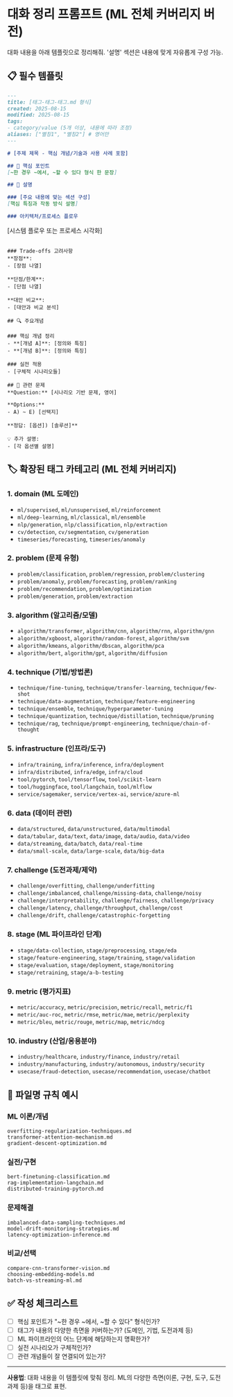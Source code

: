 # 대화 정리 프롬프트 (ML 전체 커버리지 버전)

대화 내용을 아래 템플릿으로 정리해줘. '설명' 섹션은 내용에 맞게 자유롭게 구성 가능.

## 📋 필수 템플릿

```markdown
---
title: [태그-태그-태그.md 형식]
created: 2025-08-15
modified: 2025-08-15
tags:
- category/value (5개 이상, 내용에 따라 조정)
aliases: ["별칭1", "별칭2"] # 영어만
---

# [주제 제목 - 핵심 개념/기술과 사용 사례 포함]

## 🎯 핵심 포인트
[~한 경우 ~에서, ~할 수 있다 형식 한 문장]

## 📝 설명

### [주요 내용에 맞는 섹션 구성]
[핵심 특징과 작동 방식 설명]

### 아키텍처/프로세스 플로우
```
[시스템 플로우 또는 프로세스 시각화]
```

### Trade-offs 고려사항
**장점**:
- [장점 나열]

**단점/한계**:
- [단점 나열]

**대안 비교**:
- [대안과 비교 분석]

## 🔍 주요개념

### 핵심 개념 정리
- **[개념 A]**: [정의와 특징]
- **[개념 B]**: [정의와 특징]

### 실전 적용
- [구체적 시나리오들]

## 📝 관련 문제
**Question:** [시나리오 기반 문제, 영어]

**Options:**
- A) ~ E) [선택지]

**정답: [옵션]) [솔루션]**

💡 추가 설명:
- [각 옵션별 설명]
```

## 🏷️ 확장된 태그 카테고리 (ML 전체 커버리지)

### 1. **domain** (ML 도메인)
- `ml/supervised`, `ml/unsupervised`, `ml/reinforcement`
- `ml/deep-learning`, `ml/classical`, `ml/ensemble`
- `nlp/generation`, `nlp/classification`, `nlp/extraction`
- `cv/detection`, `cv/segmentation`, `cv/generation`
- `timeseries/forecasting`, `timeseries/anomaly`

### 2. **problem** (문제 유형)
- `problem/classification`, `problem/regression`, `problem/clustering`
- `problem/anomaly`, `problem/forecasting`, `problem/ranking`
- `problem/recommendation`, `problem/optimization`
- `problem/generation`, `problem/extraction`

### 3. **algorithm** (알고리즘/모델)
- `algorithm/transformer`, `algorithm/cnn`, `algorithm/rnn`, `algorithm/gnn`
- `algorithm/xgboost`, `algorithm/random-forest`, `algorithm/svm`
- `algorithm/kmeans`, `algorithm/dbscan`, `algorithm/pca`
- `algorithm/bert`, `algorithm/gpt`, `algorithm/diffusion`

### 4. **technique** (기법/방법론)
- `technique/fine-tuning`, `technique/transfer-learning`, `technique/few-shot`
- `technique/data-augmentation`, `technique/feature-engineering`
- `technique/ensemble`, `technique/hyperparameter-tuning`
- `technique/quantization`, `technique/distillation`, `technique/pruning`
- `technique/rag`, `technique/prompt-engineering`, `technique/chain-of-thought`

### 5. **infrastructure** (인프라/도구)
- `infra/training`, `infra/inference`, `infra/deployment`
- `infra/distributed`, `infra/edge`, `infra/cloud`
- `tool/pytorch`, `tool/tensorflow`, `tool/scikit-learn`
- `tool/huggingface`, `tool/langchain`, `tool/mlflow`
- `service/sagemaker`, `service/vertex-ai`, `service/azure-ml`

### 6. **data** (데이터 관련)
- `data/structured`, `data/unstructured`, `data/multimodal`
- `data/tabular`, `data/text`, `data/image`, `data/audio`, `data/video`
- `data/streaming`, `data/batch`, `data/real-time`
- `data/small-scale`, `data/large-scale`, `data/big-data`

### 7. **challenge** (도전과제/제약)
- `challenge/overfitting`, `challenge/underfitting`
- `challenge/imbalanced`, `challenge/missing-data`, `challenge/noisy`
- `challenge/interpretability`, `challenge/fairness`, `challenge/privacy`
- `challenge/latency`, `challenge/throughput`, `challenge/cost`
- `challenge/drift`, `challenge/catastrophic-forgetting`

### 8. **stage** (ML 파이프라인 단계)
- `stage/data-collection`, `stage/preprocessing`, `stage/eda`
- `stage/feature-engineering`, `stage/training`, `stage/validation`
- `stage/evaluation`, `stage/deployment`, `stage/monitoring`
- `stage/retraining`, `stage/a-b-testing`

### 9. **metric** (평가지표)
- `metric/accuracy`, `metric/precision`, `metric/recall`, `metric/f1`
- `metric/auc-roc`, `metric/rmse`, `metric/mae`, `metric/perplexity`
- `metric/bleu`, `metric/rouge`, `metric/map`, `metric/ndcg`

### 10. **industry** (산업/응용분야)
- `industry/healthcare`, `industry/finance`, `industry/retail`
- `industry/manufacturing`, `industry/autonomous`, `industry/security`
- `usecase/fraud-detection`, `usecase/recommendation`, `usecase/chatbot`

## 📝 파일명 규칙 예시

### ML 이론/개념
```
overfitting-regularization-techniques.md
transformer-attention-mechanism.md
gradient-descent-optimization.md
```

### 실전/구현
```
bert-finetuning-classification.md
rag-implementation-langchain.md
distributed-training-pytorch.md
```

### 문제해결
```
imbalanced-data-sampling-techniques.md
model-drift-monitoring-strategies.md
latency-optimization-inference.md
```

### 비교/선택
```
compare-cnn-transformer-vision.md
choosing-embedding-models.md
batch-vs-streaming-ml.md
```

## ✅ 작성 체크리스트
- [ ] 핵심 포인트가 "~한 경우 ~에서, ~할 수 있다" 형식인가?
- [ ] 태그가 내용의 다양한 측면을 커버하는가? (도메인, 기법, 도전과제 등)
- [ ] ML 파이프라인의 어느 단계에 해당하는지 명확한가?
- [ ] 실전 시나리오가 구체적인가?
- [ ] 관련 개념들이 잘 연결되어 있는가?

---

**사용법**: 대화 내용을 이 템플릿에 맞춰 정리. ML의 다양한 측면(이론, 구현, 도구, 도전과제 등)을 태그로 표현.